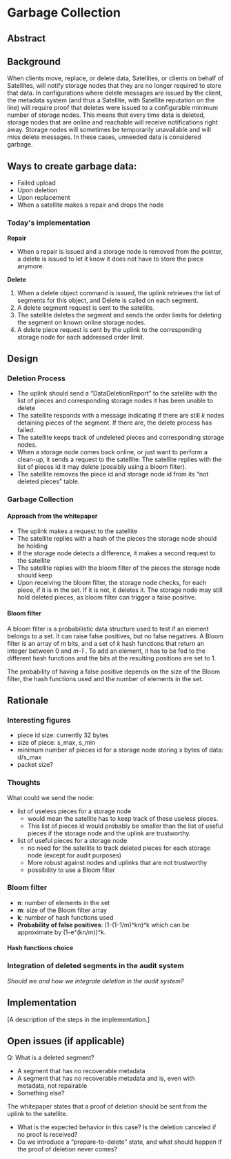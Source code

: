 
# Garbage Collection

## Abstract
 
## Background
When clients move, replace, or delete data, Satellites, or clients on behalf of Satellites, will notify storage nodes that they are no longer required to store that data. 
 In configurations where delete messages are issued by the client, the metadata system (and thus a Satellite, with Satellite reputation on the line) will require proof that deletes were issued to a configurable minimum number of storage nodes. 
 This means that every time data is deleted, storage nodes that are online and reachable will receive notifications right away.
Storage nodes will sometimes be temporarily unavailable and will miss delete messages. 
In these cases, unneeded data is considered garbage.

## Ways to create garbage data:
- Failed upload
- Upon deletion
- Upon replacement
- When a satellite makes a repair and drops the node


### Today's implementation
**Repair**
- When a repair is issued and a storage node is removed from the pointer, a delete is issued to let it know it does not have to store the piece anymore.

**Delete**
1. When a delete object command is issued, the uplink retrieves the list of segments for this object, and Delete is called on each segment. 		
2. A delete segment request is sent to the satellite. 		
3. The satellite deletes the segment and sends the order limits for deleting the segment on known online storage nodes.
4. A delete piece request is sent by the uplink to the corresponding storage node for each addressed order limit.


## Design
### Deletion Process
- The uplink should send a “DataDeletionReport” to the satellite with the list of pieces and corresponding storage nodes it has been unable to delete
- The satellite responds with a message indicating if there are still *k* nodes detaining pieces of the segment. If there are, the delete process has failed.
- The satellite keeps track of undeleted pieces and corresponding storage nodes. 		
- When a storage node comes back online, or just want to perform a clean-up, it sends a request to the satellite. The satellite replies with the list of pieces id it may delete (possibly using a bloom filter).
- The satellite removes the piece id and storage node id from its “not deleted pieces” table. 	 

### Garbage Collection
#### Approach from the whitepaper
- The uplink makes a request to the satellite 
- The satellite replies with a hash of the pieces the storage node should be holding
- If the storage node detects a difference, it makes a second request to the satellite
- The satellite replies with the bloom filter of the pieces the storage node should keep
- Upon receiving the bloom filter, the storage node checks, for each piece, if it is in the set. If it is not, it deletes it. The storage node may still hold deleted pieces, as bloom filter can trigger a false positive.

#### Bloom filter
A bloom filter is a probabilistic data structure used to test if an element belongs to a set. It can raise false positives, but no false negatives. 
A Bloom filter is an array of *m* bits, and a set of *k* hash functions that return an integer between 0 and *m-1* . To add an element, it has to be fed to the different hash functions and the bits at the resulting positions are set to 1. 

The probability of having a false positive depends on the size of the Bloom filter, the hash functions used and the number of elements in the set. 


## Rationale

### Interesting figures
- piece id size: currently 32 bytes
- size of piece: s_max, s_min
- minimum number of pieces id for a storage node storing x bytes of data: d/s_max
- packet size?

### Thoughts
What could we send the node:
- list of useless pieces for a storage node
    - would mean the satellite has to keep track of these useless pieces. 
    - This list of pieces id would probably be smaller than the list of useful pieces if the storage node and the uplink are trustworthy.
- list of useful pieces for a storage node
    - no need for the satellite to track deleted pieces for each storage node (except for audit purposes) 
    - More robust against nodes and uplinks that are not trustworthy
    - possibility to use a Bloom filter

### Bloom filter
- **n**: number of elements in the set
- **m**: size of the Bloom filter array
- **k**: number of hash functions used
- **Probability of false positives**: (1-(1-1/m)^kn)^k which can be approximate by (1-e^(kn/m))^k.

#### Hash functions choice

### Integration of deleted segments in the audit system
*Should we and how we integrate deletion in the audit system?*

## Implementation
[A description of the steps in the implementation.]

## Open issues (if applicable)
Q: What is a deleted segment?
- A segment that has no recoverable metadata
- A segment that has no recoverable metadata and is, even with metadata, not repairable
- Something else?

The whitepaper states that a proof of deletion should be sent from the uplink to the satellite. 
- What is the expected behavior in this case? Is the deletion canceled if no proof is received? 
- Do we introduce a “prepare-to-delete” state, and what should happen if the proof of deletion never comes?

